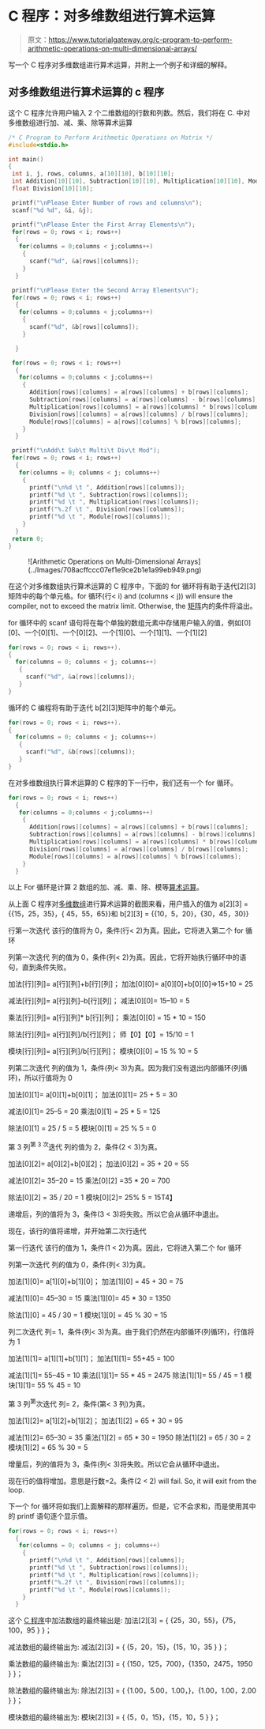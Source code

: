 # C 程序：对多维数组进行算术运算

> 原文：<https://www.tutorialgateway.org/c-program-to-perform-arithmetic-operations-on-multi-dimensional-arrays/>

写一个 C 程序对多维数组进行算术运算，并附上一个例子和详细的解释。

## 对多维数组进行算术运算的 c 程序

这个 C 程序允许用户输入 2 个二维数组的行数和列数。然后，我们将在 C. 中对多维数组进行加、减、乘、除等算术运算

```c
/* C Program to Perform Arithmetic Operations on Matrix */
#include<stdio.h>

int main()
{
 int i, j, rows, columns, a[10][10], b[10][10];
 int Addition[10][10], Subtraction[10][10], Multiplication[10][10], Module[10][10];
 float Division[10][10];

 printf("\nPlease Enter Number of rows and columns\n");
 scanf("%d %d", &i, &j);

 printf("\nPlease Enter the First Array Elements\n");
 for(rows = 0; rows < i; rows++)
  {
   for(columns = 0;columns < j;columns++)
    {
      scanf("%d", &a[rows][columns]);
    }
  }

 printf("\nPlease Enter the Second Array Elements\n");
 for(rows = 0; rows < i; rows++)
  {
   for(columns = 0;columns < j;columns++)
    {
      scanf("%d", &b[rows][columns]);
    }

  }

 for(rows = 0; rows < i; rows++)
  {
   for(columns = 0;columns < j;columns++)
    {
      Addition[rows][columns] = a[rows][columns] + b[rows][columns];  
      Subtraction[rows][columns] = a[rows][columns] - b[rows][columns];  
      Multiplication[rows][columns] = a[rows][columns] * b[rows][columns];  
      Division[rows][columns] = a[rows][columns] / b[rows][columns];  
      Module[rows][columns] = a[rows][columns] % b[rows][columns];   
    }
  }

 printf("\nAdd\t Sub\t Multi\t Div\t Mod");
 for(rows = 0; rows < i; rows++)
  {
   for(columns = 0; columns < j; columns++)
    {
      printf("\n%d \t ", Addition[rows][columns]);
      printf("%d \t ", Subtraction[rows][columns]);
      printf("%d \t ", Multiplication[rows][columns]);
      printf("%.2f \t ", Division[rows][columns]);
      printf("%d \t ", Module[rows][columns]);
    }
  }
 return 0;
} 
```

<figure class="wp-block-image">![Arithmetic Operations on Multi-Dimensional Arrays](../Images/708acffccc07ef1e9ce2b1e1a99eb949.png)</figure>

在这个对多维数组执行算术运算的 C 程序中，下面的 for 循环将有助于迭代[2][3]矩阵中的每个单元格。for 循环(行< i) and (columns < j)) will ensure the compiler, not to exceed the matrix limit. Otherwise, the [矩阵](https://www.tutorialgateway.org/two-dimensional-array-in-c/)内的条件将溢出。

for 循环中的 scanf 语句将在每个单独的数组元素中存储用户输入的值，例如[0][0]、一个[0][1]、一个[0][2]、一个[1][0]、一个[1][1]、一个[1][2]

```c
for(rows = 0; rows < i; rows++).
{
  for(columns = 0; columns < j; columns++)
   {
     scanf("%d", &a[rows][columns]);
   }
}
```

循环的 C 编程将有助于迭代 b[2][3]矩阵中的每个单元。

```c
for(rows = 0; rows < i; rows++).
{
  for(columns = 0; columns < j; columns++)
   {
     scanf("%d", &b[rows][columns]);
   }
}
```

在对多维数组执行算术运算的 C 程序的下一行中，我们还有一个 for 循环。

```c
for(rows = 0; rows < i; rows++)
  {
   for(columns = 0;columns < j;columns++)
    {
      Addition[rows][columns] = a[rows][columns] + b[rows][columns];  
      Subtraction[rows][columns] = a[rows][columns] - b[rows][columns];  
      Multiplication[rows][columns] = a[rows][columns] * b[rows][columns];  
      Division[rows][columns] = a[rows][columns] / b[rows][columns];  
      Module[rows][columns] = a[rows][columns] % b[rows][columns];   
    }
  }
```

以上 For 循环是计算 2 数组的加、减、乘、除、模等[算术运算](https://www.tutorialgateway.org/arithmetic-operators-in-c/)。

从上面 C 程序对[多维数组](https://www.tutorialgateway.org/multi-dimensional-array-in-c/)进行算术运算的截图来看，用户插入的值为
a[2][3] = {{15，25，35}，{ 45，55，65}}和
b[2][3] = {{10，5，20}，{30，45，30}}

行第一次迭代
该行的值将为 0，条件(行< 2)为真。因此，它将进入第二个 for 循环

列第一次迭代
列的值为 0，条件(列< 2)为真。因此，它将开始执行循环中的语句，直到条件失败。

加法[行][列]= a[行][列]+b[行][列]；
加法[0][0]= a[0][0]+b[0][0]=>15+10 = 25

减法[行][列]= a[行][列]–b[行][列]；
减法[0][0]= 15–10 = 5

乘法[行][列]= a[行][列]* b[行][列]；
乘法[0][0] = 15 * 10 = 150

除法[行][列]= a[行][列]/b[行][列]；
师【0】【0】= 15/10 = 1

模块[行][列]= a[行][列]/b[行][列]；
模块[0][0] = 15 % 10 = 5

列第二次迭代
列的值为 1，条件(列< 3)为真。因为我们没有退出内部循环(列循环)，所以行值将为 0

加法[0][1]= a[0][1]+b[0][1]；
加法[0][1]= 25 + 5 = 30

减法[0][1]= 25–5 = 20
乘法[0][1] = 25 * 5 = 125

除法[0][1] = 25 / 5 = 5
模块[0][1] = 25 % 5 = 0

第 3 列<sup>第 3 次</sup>迭代
列的值为 2，条件(2 < 3)为真。

加法[0][2]= a[0][2]+b[0][2]；
加法[0][2] = 35 + 20 = 55

减法[0][2]= 35–20 = 15
乘法[0][2] =35 * 20 = 700

除法[0][2] = 35 / 20 = 1
模块[0][2]= 25% 5 = 15T4】

递增后，列的值将为 3，条件(3 < 3)将失败。所以它会从循环中退出。

现在，该行的值将递增，并开始第二次行迭代

第一行迭代
该行的值为 1，条件(1 < 2)为真。因此，它将进入第二个 for 循环

列第一次迭代
列的值为 0，条件(列< 3)为真。

加法[1][0]= a[1][0]+b[1][0]；
加法[1][0] = 45 + 30 = 75

减法[1][0]= 45–30 = 15
乘法[1][0]= 45 * 30 = 1350

除法[1][0] = 45 / 30 = 1
模块[1][0] = 45 % 30 = 15

列二次迭代
列= 1，条件(列< 3)为真。由于我们仍然在内部循环(列循环)，行值将为 1

加法[1][1]= a[1][1]+b[1][1]；
加法[1][1]= 55+45 = 100

减法[1][1]= 55–45 = 10
乘法[[1][1]= 55 * 45 = 2475
除法[1][1]= 55 / 45 = 1
模块[1][1]= 55 % 45 = 10

第 3 列<sup>第</sup>次迭代
列= 2，条件(第< 3 列)为真。

加法[1][2]= a[1][2]+b[1][2]；
加法[1][2] = 65 + 30 = 95

减法[1][2]= 65–30 = 35
乘法[1][2] = 65 * 30 = 1950
除法[1][2] = 65 / 30 = 2
模块[1][2] = 65 % 30 = 5

增量后，列的值将为 3，条件(列< 3)将失败。所以它会从循环中退出。

现在行的值将增加。意思是行数=2。条件(2 < 2) will fail. So, it will exit from the loop.

下一个 for 循环将如我们上面解释的那样遍历。但是，它不会求和，而是使用其中的 printf 语句逐个显示值。

```c
for(rows = 0; rows < i; rows++)
  {
   for(columns = 0; columns < j; columns++)
    {
      printf("\n%d \t ", Addition[rows][columns]);
      printf("%d \t ", Subtraction[rows][columns]);
      printf("%d \t ", Multiplication[rows][columns]);
      printf("%.2f \t ", Division[rows][columns]);
      printf("%d \t ", Module[rows][columns]);
    }
  }
```

这个 [C 程序](https://www.tutorialgateway.org/c-programming-examples/)中加法数组的最终输出是:
加法[2][3] = { {25，30，55}，{75，100，95 } }；

减法数组的最终输出为:
减法[2][3] = { {5，20，15}，{15，10，35 } }；

乘法数组的最终输出为:
乘法[2][3] = { {150，125，700}，{1350，2475，1950 } }；

除法数组的最终输出为:
除法[2][3] = { {1.00，5.00，1.00，}，{1.00，1.00，2.00 } }；

模块数组的最终输出为:
模块[2][3] = { {5，0，15}，{15，10，5 } }；